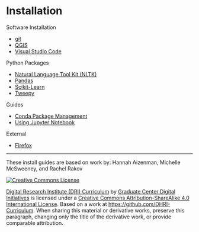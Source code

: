 # Installation

Software Installation
- [git](sections/git.md)
- [QGIS](sections/qgis.md)
- [Visual Studio Code](sections/vscode.md)

Python Packages
- [Natural Language Tool Kit (NLTK)](sections/nltk.md)
- [Pandas](sections/pandas.md)
- [Scikit-Learn](sections/sklearn.md)
- [Tweepy](sections/tweepy.md)

Guides
- [Conda Package Management](sections/conda.md)
- [Using Jupyter Notebook](sections/jupyter.md)

External
- [Firefox](https://www.mozilla.org/en-US/firefox/)

-----

These install guides are based on work by: Hannah Aizenman, Michelle McSweeney, and Rachel Rakov

[![Creative Commons License](https://i.creativecommons.org/l/by-sa/4.0/88x31.png)](http://creativecommons.org/licenses/by-sa/4.0/)

[Digital Research Institute (DRI) Curriculum](http://purl.org/dc/terms/) by [Graduate Center Digital Initiatives](https://gcdi.commons.gc.cuny.edu/) is licensed under a [Creative Commons Attribution-ShareAlike 4.0 International License](http://creativecommons.org/licenses/by-sa/4.0/). Based on a work at <https://github.com/DHRI-Curriculum>. When sharing this material or derivative works, preserve this paragraph, changing only the title of the derivative work, or provide comparable attribution.
